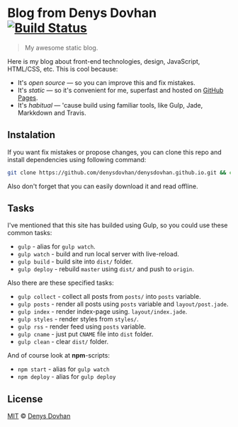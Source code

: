 # Blog from Denys Dovhan [![Build Status][travis-bange]][travis-link]

> My awesome static blog.

Here is my blog about front-end technologies, design, JavaScript, HTML/CSS, etc. This is cool because:

* It's _open source_ — so you can improve this and fix mistakes.
* It's _static_ — so it's convenient for me, superfast and hosted on [GitHub Pages][gh-pages].
* It's _habitual_ — 'cause build using familiar tools, like Gulp, Jade, Markkdown and Travis.

## Instalation

If you want fix mistakes or propose changes, you can clone this repo and install dependencies using following command:

```bash
git clone https://github.com/denysdovhan/denysdovhan.github.io.git && cd denysdovhan.github.io && npm i
```

Also don't forget that you can easily download it and read offline.

## Tasks

I've mentioned that this site has builded using Gulp, so you could use these common tasks:

* `gulp` - alias for `gulp watch`.
* `gulp watch` - build and run local server with live-reload.
* `gulp build` - build site into `dist/` folder.
* `gulp deploy` - rebuild `master` using `dist/` and push to `origin`.

Also there are these specified tasks:

* `gulp collect` - collect all posts from `posts/` into `posts` variable.
* `gulp posts` - render all posts using `posts` variable and `layout/post.jade`.
* `gulp index` - render index-page using. `layout/index.jade`.
* `gulp styles` - render styles from `styles/`.
* `gulp rss` - render feed using `posts` variable.
* `gulp cname` - just put `CNAME` file into `dist` folder.
* `gulp clean` - clear `dist/` folder.

And of course look at **npm**-scripts:

* `npm start` - alias for `gulp watch`
* `npm deploy` - alias for `gulp deploy`

## License

[MIT][mit-license] © [Denys Dovhan][denysdovhan]

[travis-bange]: https://travis-ci.org/denysdovhan/denysdovhan.github.io.svg?branch=premaster
[travis-link]: https://travis-ci.org/denysdovhan/denysdovhan.github.io
[gh-pages]: https://pages.github.com/
[mit-license]: http://opensource.org/licenses/MIT
[denysdovhan]: http://denysdovhan.com/
